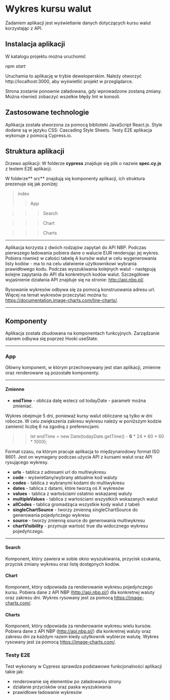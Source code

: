 # Wykres kursu walut

Zadaniem aplikacji jest wyświetlanie danych dotyczących kursu walut korzystając z API.
## Instalacja aplikacji
W katalogu projektu można uruchomić

*npm start*

Uruchamia to aplikację w trybie deweloperskim.
Należy otworzyć http://localhost:3000, aby wyświetlić projekt w przeglądarce.

Strona zostanie ponownie załadowana, gdy wprowadzone zostaną zmiany.
Można również zobaczyć wszelkie błędy lint w konsoli.


## Zastosowane technologie
Aplikacja została stworzona za pomocą biblioteki JavaScript React.js. Style dodane są w języku CSS: Cascading Style Sheets. Testy E2E aplikacja wykonuje z pomocą Cypress.io.
## Struktura aplikacji
Drzewo aplikacji:
W folderze **cypress** znajduje się plik o nazwie **spec.cy.js** z testem E2E aplikacji. 

W folderze** src** znajdują się komponenty aplikacji, ich struktura prezenuje się jak poniżej:

>index
>>App

>>>Search

>>>Chart

>>>Charts

------------



Aplikacja korzysta z dwóch rodzajów zapytań do API NBP. Podczas pierwszego ładowania pobiera dane o walucie EUR renderując jej wykres.
Pobiera również w całości tabelę A kursów walut w celu wygenerowania listy kodów - ma to na celu ułatwienie użytkownikowi wybrania prawidłowego kodu.
Podczas wyszukiwania kolejnych walut - następują kolejne zapytania do API dla konkretnych kodów walut.  Szczegółowe wyjaśnienie działania API znajduje się na stronie: http://api.nbp.pl/.

Rysowanie wykresów odbywa się za pomocą konstruowania adresu url. Więcej na temat wykresów przeczytać można tu: https://documentation.image-charts.com/line-charts/.

------------
 ## Komponenty
 
Aplikacja została zbudowana na komponentach funkcyjnych. Zarządzanie stanem odbywa się poprzez Hooki useState.

------------


### App

Główny komponent, w którym przechowywany jest stan aplikacji, zmienne oraz renderowane są pozostałe komponenty.

------------


#### Zmienne

- **endTime** - oblicza datę wstecz od todayDate - parametr można zmieniać.

Wykres obejmuje 5 dni, ponieważ kursy walut obliczane są tylko w dni robocze. W celu zwiększenia zakresu wykresu należy w poniższym kodzie zamienić liczbę 6 na zgodną z preferencjami.

>>let endTime = new Date(todayDate.getTime() - **6** &#42; 24 &#42;  60 &#42;  60 &#42; 1000);

Format czasu, na którym pracuje aplikacja to międzynarodowy format ISO 8601. 
Jest on wymagany podczas użycia API z kursami walut oraz API rysującego wykresy.

- **urls** - tablica z adresami url do multiwykresu
- **code** - wyświetlany/wybrany aktualnie kod waluty
- **codes** - tablica z wybranymi kodami do multiwykresu
- **dates** - tablica z datami, które tworzą oś X wykresów
- **values** - tablica z wartościami ostatnio wskazanej waluty
- **multipleValues** - tablica z wartościami wszystkich wskazanych walut
- **allCodes** - tablica gromadząca wszystkie kody walut z tabeli
- **singleChartSource** - tworzy zmienną singleChartSource do generowania pojedyńczego wykresu
- **source** - tworzy zmienną source do generowania multiwykresu
- **chartVisibility** - przymuje wartość true dla widocznego wykresu pojedyńczego.

------------

#### Search

Komponent, który zawiera w sobie okno wyszukiwania, przycisk szukania, przycisk zmiany wykresu oraz listę dostępnych kodów.

#### Chart

Komponent, który odpowiada za renderowanie wykresu pojedyńczego kursu. Pobiera dane z API NBP (http://api.nbp.pl/) dla konkretnej waluty oraz zakresu dni. Wykres rysowany jest za pomocą https://image-charts.com/. 

#### Charts

Komponent, który odpowiada za renderowanie wykresu wielu kursów. Pobiera dane z API NBP (http://api.nbp.pl/) dla konkretnej waluty oraz zakresu dni za każdym razem kiedy użytkownik wybierze walutę. Wykres rysowany jest za pomocą https://image-charts.com/.

### Testy E2E

Test wykonany w Cypress sprawdza podstawowe funkcjonalności aplikacji takie jak:
- renderowanie się elementów po załadowaniu
strony
- działanie przycisków oraz paska wyszukiwania
- prawidłowe ładowanie wykresów
